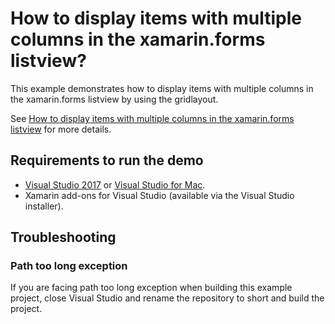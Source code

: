 # How to display items with multiple columns in the xamarin.forms listview?
This example demonstrates how to display items with multiple columns in the xamarin.forms listview by using the gridlayout.

See [How to display items with multiple columns in the xamarin.forms listview](https://www.syncfusion.com/kb/9980/how-to-display-items-with-multiple-columns-in-the-xamarin-forms-listview) for more details.
## <a name="requirements-to-run-the-demo"></a>Requirements to run the demo ##

* [Visual Studio 2017](https://visualstudio.microsoft.com/downloads/) or [Visual Studio for Mac](https://visualstudio.microsoft.com/vs/mac/).
* Xamarin add-ons for Visual Studio (available via the Visual Studio installer).

## <a name="troubleshooting"></a>Troubleshooting ##
### Path too long exception
If you are facing path too long exception when building this example project, close Visual Studio and rename the repository to short and build the project.